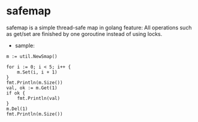 # safemap
safemap is a simple thread-safe map in golang
feature:  All operations such as get/set are finished by one goroutine instead of using locks.
- sample:

```
m := util.NewSmap()

for i := 0; i < 5; i++ {
	m.Set(i, i + 1)
}
fmt.Println(m.Size())
val, ok := m.Get(1)
if ok {
	fmt.Println(val)
}
m.Del(1)
fmt.Println(m.Size())
```
